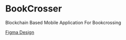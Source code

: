# BookCrosser
Blockchain Based Mobile Application For Bookcrossing

[Figma Design](https://www.figma.com/file/CRF2cpd55VhjFbt6e8kHJy/Books?node-id=0%3A1&t=L9DUlCZQs1l0TkWY-0)
